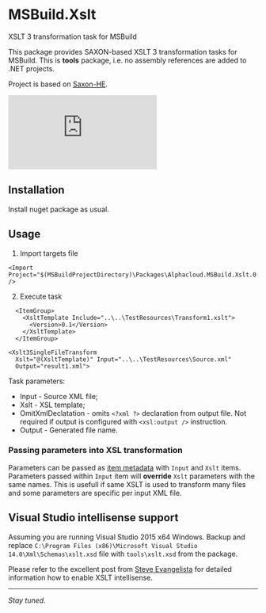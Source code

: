 # MSBuild.Xslt
XSLT 3 transformation task for MSBuild

This package provides SAXON-based XSLT 3 transformation tasks for MSBuild.
This is **tools** package, i.e. no assembly references are added to .NET projects.

Project is based on [Saxon-HE](http://nuget.org/List/Packages/Saxon-HE).

[![Master branch build](https://ci.appveyor.com/api/projects/status/github/alphacloud/MSBuild.Xslt?branch=master&svg=true)](https://ci.appveyor.com/project/shatl/msbuild-xslt)

## Installation 

Install nuget package as usual.


## Usage

1. Import targets file 
```
<Import Project="$(MSBuildProjectDirectory)\Packages\Alphacloud.MSBuild.Xslt.0.1.0.0\tools\Alphacloud.MSBuild.Xslt.targets" />
```
2. Execute task
```
  <ItemGroup>
    <XsltTemplate Include="..\..\TestResources\Transform1.xslt">
      <Version>0.1</Version>
    </XsltTemplate>
  </ItemGroup>

<Xslt3SingleFileTransform
  Xslt="@(XsltTemplate)" Input="..\..\TestResources\Source.xml"
  Output="result1.xml">
```

Task parameters:
* Input - Source XML file;
* Xslt - XSL template;
* OmitXmlDeclatation - omits `<?xml ?>` declaration from output file. Not required if output is configured with `<xsl:output />` instruction.
* Output - Generated file name.


### Passing parameters into XSL transformation

Parameters can be passed as [item metadata](https://msdn.microsoft.com/en-us/library/ms171453.aspx) with `Input` and `Xslt` items.
Parameters passed within `Input` item will **override** `Xslt` parameters with the same names. This is usefull if same XSLT is used to transform many files and some parameters 
are specific per input XML file.


## Visual Studio intellisense support

Assuming you are running Visual Studio 2015 x64 Windows. Backup and replace `C:\Program Files (x86)\Microsoft Visual Studio 14.0\Xml\Schemas\xslt.xsd` file with `tools\xslt.xsd` from the package.

Please refer to the excellent post from [Steve Evangelista](http://appdevonsharepoint.com/adding-xslt-2-0-intellisense-to-visual-studio/) for detailed information how to enable XSLT intellisense.

---
*Stay tuned.*
